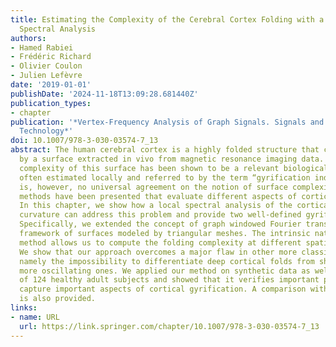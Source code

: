 ```yaml
---
title: Estimating the Complexity of the Cerebral Cortex Folding with a Local Shape
  Spectral Analysis
authors:
- Hamed Rabiei
- Frédéric Richard
- Olivier Coulon
- Julien Lefèvre
date: '2019-01-01'
publishDate: '2024-11-18T13:09:28.681440Z'
publication_types:
- chapter
publication: '*Vertex-Frequency Analysis of Graph Signals. Signals and Communication
  Technology*'
doi: 10.1007/978-3-030-03574-7_13
abstract: The human cerebral cortex is a highly folded structure that can be modeled
  by a surface extracted in vivo from magnetic resonance imaging data. The folding
  complexity of this surface has been shown to be a relevant biological measurement,
  often estimated locally and referred to by the term “gyrification index” (GI). There
  is, however, no universal agreement on the notion of surface complexity and various
  methods have been presented that evaluate different aspects of cortical folding.
  In this chapter, we show how a local spectral analysis of the cortical surface mean
  curvature can address this problem and provide two well-defined gyrification indices.
  Specifically, we extended the concept of graph windowed Fourier transform to the
  framework of surfaces modeled by triangular meshes. The intrinsic nature of the
  method allows us to compute the folding complexity at different spatial scales.
  We show that our approach overcomes a major flaw in other more classical GI estimators,
  namely the impossibility to differentiate deep cortical folds from shallower but
  more oscillating ones. We applied our method on synthetic data as well as on a database
  of 124 healthy adult subjects and showed that it verifies important properties and
  capture important aspects of cortical gyrification. A comparison with other GI definitions
  is also provided.
links:
- name: URL
  url: https://link.springer.com/chapter/10.1007/978-3-030-03574-7_13
---
```

